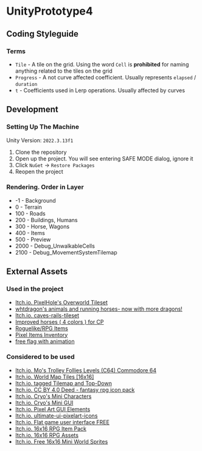 # UnityPrototype4

## Coding Styleguide

### Terms

- `Tile` - A tile on the grid. Using the word `Cell` is **prohibited** for naming anything related to the tiles on the grid
- `Progress` - A not curve affected coefficient. Usually represents `elapsed` / `duration`
- `t` - Coefficients used in Lerp operations. Usually affected by curves

## Development

### Setting Up The Machine

Unity Version: `2022.3.13f1`

1. Clone the repository
2. Open up the project. You will see entering SAFE MODE dialog, ignore it
3. Click `NuGet` -> `Restore Packages`
4. Reopen the project

### Rendering. Order in Layer

- -1 - Background
- 0 - Terrain
- 100 - Roads
- 200 - Buildings, Humans
- 300 - Horse, Wagons
- 400 - Items
- 500 - Preview
- 2000 - Debug_UnwalkableCells
- 2100 - Debug_MovementSystemTilemap

## External Assets

### Used in the project

- [Itch.io. PixelHole's Overworld Tileset](https://pixelhole.itch.io/pixelholes-overworld-tileset)
- [whtdragon's animals and running horses- now with more dragons!](https://forums.rpgmakerweb.com/index.php?threads/whtdragons-animals-and-running-horses-now-with-more-dragons.53552/)
- [Itch.io. caves-rails-tileset](https://heyitswidmo.itch.io/caves-rails-tileset)
- [Improved horses ( 4 colors ) for CP](https://www.nexusmods.com/stardewvalley/mods/1903?tab=description)
- [Roguelike/RPG Items](https://opengameart.org/content/roguelikerpg-items)
- [Pixel Items Inventory](https://www.deviantart.com/blackkarma3840/art/Pixel-Items-Inventory-882911608)
- [free flag with animation](https://ankousse26.itch.io/free-flag-with-animation)

### Considered to be used

- [Itch.io. Mo's Trolley Follies Levels (C64) Commodore 64](https://modernart.itch.io/mos-trolley-follies-levels-c64)
- [Itch.io. World Map Tiles [16x16]](https://malibudarby.itch.io/world-map-tiles)
- [Itch.io. tagged Tilemap and Top-Down](https://itch.io/game-assets/tag-tilemap/tag-top-down)
- [Itch.io. CC BY 4.0 Deed - fantasy rpg icon pack](https://franuka.itch.io/rpg-icon-pack-demo)
- [Itch.io. Cryo's Mini Characters](https://paperhatlizard.itch.io/cryos-mini-characters)
- [Itch.io. Cryo's Mini GUI](https://paperhatlizard.itch.io/cryos-mini-gui)
- [Itch.io. Pixel Art GUI Elements](https://mounirtohami.itch.io/pixel-art-gui-elements)
- [Itch.io. ultimate-ui-pixelart-icons](https://lucky-loops.itch.io/ultimate-ui-pixelart-icons)
- [Itch.io. Flat game user interface FREE](https://sungraphica.itch.io/flat-game-user-interface-free)
- [Itch.io. 16x16 RPG Item Pack](https://alexs-assets.itch.io/16x16-rpg-item-pack)
- [Itch.io. 16x16 RPG Assets](https://ssugmi.itch.io/16x16-rpg-assets)
- [Itch.io. Free 16x16 Mini World Sprites](https://merchant-shade.itch.io/16x16-mini-world-sprites)
